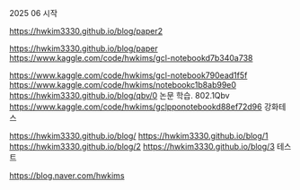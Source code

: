 2025 06 시작

https://hwkim3330.github.io/blog/paper2


https://hwkim3330.github.io/blog/paper
https://www.kaggle.com/code/hwkims/gcl-notebookd7b340a738

https://www.kaggle.com/code/hwkims/gcl-notebook790ead1f5f
https://www.kaggle.com/code/hwkims/notebookc1b8ab99e0
https://hwkim3330.github.io/blog/qbv/0
논문 학습. 802.1Qbv
https://www.kaggle.com/code/hwkims/gclpponotebookd88ef72d96
강화테스


https://hwkim3330.github.io/blog/
https://hwkim3330.github.io/blog/1
https://hwkim3330.github.io/blog/2
https://hwkim3330.github.io/blog/3
테스트

https://blog.naver.com/hwkims
